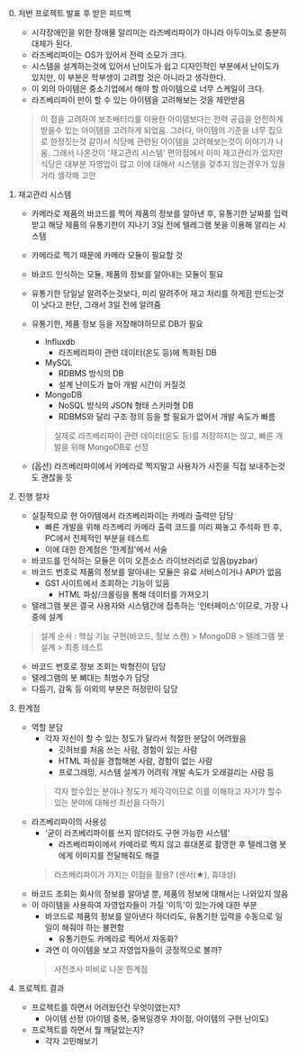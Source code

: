 
0. 저번 프로젝트 발표 후 받은 피드백
    - 시각장애인을 위한 장애물 알리미는 라즈베리파이가 아니라 아두이노로 충분히 대체가 된다.
    - 라즈베리파이는 OS가 있어서 전력 소모가 크다.
    - 시스템을 설계하는것에 있어서 난이도가 쉽고 디자인적인 부분에서 난이도가 있지만, 이 부분은 학부생이 고려할 것은 아니라고 생각한다.
    - 이 외의 아이템은 중소기업에서 해야 할 아이템으로 너무 스케일이 크다.
    - 라즈베리파이 만이 할 수 있는 아이템을 고려해보는 것을 제안받음
    
	> 이 점을 고려하여 보조배터리를 이용한 아이템보다는 전력 공급을 안전하게 받을수 있는 아이템을 고려하게 되었음.
	> 그러다, 아이템의 기준을 너무 집으로 한정짓는것 같아서 식당에 관련된 아이템을 고려해보는것이 이야기가 나옴. 그래서 나온것이 '재고관리 시스템'
	> 편의점에서 이미 재고관리가 있지만 식당은 대부분 자영업이 많고 이에 대해서 시스템을 갖추지 않는경우가 있을거라 생각해 고안
	
1. 재고관리 시스템
	- 카메라로 제품의 바코드를 찍어 제품의 정보를 알아낸 후, 유통기한 날짜를 입력받고 해당 제품의 유통기한이 지나기 3일 전에 텔레그램 봇을 이용해 알리는 시스템
	- 카메라로 찍기 때문에 카메라 모듈이 필요할 것
	- 바코드 인식하는 모듈, 제품의 정보를 알아내는 모듈이 필요
	- 유통기한 당일날 알려주는것보다, 미리 알려주어 재고 처리를 하게끔 만드는것이 낫다고 판단, 그래서 3일 전에 알려줌
	- 유통기한, 제품 정보 등을 저장해야하므로 DB가 필요
		- Influxdb
			- 라즈베리파이 관련 데이터(온도 등)에 특화된 DB
		- MySQL
			- RDBMS 방식의 DB
			- 설계 난이도가 높아 개발 시간이 커질것
		- MongoDB
			- NoSQL 방식의 JSON 형태 스키마형 DB
			- RDBMS와 달리 구조 정의 등을 할 필요가 없어서 개발 속도가 빠름 
		> 실제로 라즈베리파이 관련 데이터(온도 등)를 저장하지는 않고, 빠른 개발을 위해 MongoDB로 선정
	
	- (옵션) 라즈베리파이에서 카메라로 찍지말고 사용자가 사진을 직접 보내주는것도 괜찮을 듯

2. 진행 절차
	- 실질적으로 현 아이템에서 라즈베리파이는 카메라 출력만 담당
		- 빠른 개발을 위해 라즈베리 카메라 출력 코드를 미리 짜놓고 주석화 한 후, PC에서 전체적인 부분을 테스트
		- 이에 대한 한계점은 '한계점'에서 서술
	- 바코드를 인식하는 모듈은 이미 오픈소스 라이브러리로 있음(pyzbar)
	- 바코드 번호로 제품의 정보를 알아내는 모듈은 유료 서비스이거나 API가 없음
		- GS1 사이트에서 조회하는 기능이 있음
			- HTML 파싱/크롤링을 통해 데이터를 가져오기
	- 텔레그램 봇은 결국 사용자와 시스템간에 접촉하는 '인터페이스'이므로, 가장 나중에 설계
	> 설계 순서 : 핵심 기능 구현(바코드, 정보 스캔) > MongoDB > 텔레그램 봇 설계 > 최종 테스트
	- 바코드 번호로 정보 조회는 박형진이 담당
	- 텔레그램의 봇 뼈대는 최범수가 담당
	- 다듬기, 감독 등 이외의 부분은 허정민이 담당 
	
3. 한계점
	- 역할 분담
		- 각자 자신이 할 수 있는 정도가 달라서 적절한 분담이 어려웠음
			- 깃허브를 처음 쓰는 사람, 경험이 있는 사람
			- HTML 파싱을 경헙해본 사람, 경험이 없는 사람
			- 프로그래밍, 시스템 설계가 어려워 개발 속도가 오래걸리는 사람 등
		> 각자 할수있는 분야나 정도가 제각각이므로 이를 이해하고 자기가 할수있는 분야에 대해선 최선을 다하기
	- 라즈베리파이의 사용성
		- '굳이 라즈베리파이를 쓰지 않더라도 구현 가능한 시스템'
			- 라즈베리파이에서 카메라로 찍지 않고 휴대폰로 촬영한 후 텔레그램 봇에게 이미지를 전달해줘도 해결
		> 라즈베리파이가 가지는 이점을 활용? (센서(★), 휴대성)
	- 바코드 조회는 회사의 정보를 알아낼 뿐, 제품의 정보에 대해서는 나와있지 않음
	- 이 아이템을 사용하여 자영업자들이 가질 '이득'이 있는가에 대한 부분
		- 바코드로 제품의 정보를 알아낸다 하더라도, 유통기한 입력을 수동으로 일일이 해줘야 하는 불편함
			- 유통기한도 카메라로 찍어서 자동화?
		- 과연 이 아이템을 보고 자영업자들이 긍정적으로 볼까?
		> 사전조사 미비로 나온 한계점

4. 프로젝트 결과
	- 프로젝트를 하면서 어려웠던건 무엇이였는지?
		- 아이템 선정 (아이템 중복, 중복일경우 차이점, 아이템의 구현 난이도) 
	- 프로젝트를 하면서 뭘 깨달았는지?
		- 각자 고민해보기
